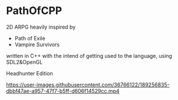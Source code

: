 # PathOfCPP
2D ARPG heavily inspired by
- Path of Exile
- Vampire Survivors

written in C++ with the intend of getting used to the language, using SDL2&amp;OpenGL


Headhunter Edition

https://user-images.githubusercontent.com/36766122/189256835-dbbf47ae-a957-47f7-b5ff-d606f14529cc.mp4

